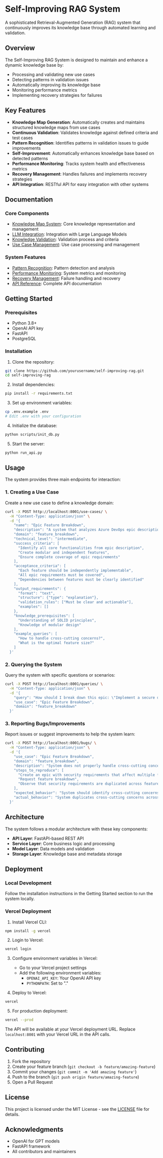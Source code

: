 # Self-Improving RAG System

A sophisticated Retrieval-Augmented Generation (RAG) system that continuously improves its knowledge base through automated learning and validation.

## Overview

The Self-Improving RAG System is designed to maintain and enhance a dynamic knowledge base by:
- Processing and validating new use cases
- Detecting patterns in validation issues
- Automatically improving its knowledge base
- Monitoring performance metrics
- Implementing recovery strategies for failures

## Key Features

- **Knowledge Map Generation**: Automatically creates and maintains structured knowledge maps from use cases
- **Continuous Validation**: Validates knowledge against defined criteria and test cases
- **Pattern Recognition**: Identifies patterns in validation issues to guide improvements
- **Self-Improvement**: Automatically enhances knowledge base based on detected patterns
- **Performance Monitoring**: Tracks system health and effectiveness metrics
- **Recovery Management**: Handles failures and implements recovery strategies
- **API Integration**: RESTful API for easy integration with other systems

## Documentation

### Core Components
- [Knowledge Map System](docs/knowledge_map_system.md): Core knowledge representation and management
- [LLM Integration](docs/llm_integration.md): Integration with Large Language Models
- [Knowledge Validation](docs/knowledge_validation.md): Validation process and criteria
- [Use Case Management](docs/use_case_management.md): Use case processing and management

### System Features
- [Pattern Recognition](docs/pattern_recognition.md): Pattern detection and analysis
- [Performance Monitoring](docs/performance_monitoring.md): System metrics and monitoring
- [Recovery Management](docs/recovery_management.md): Failure handling and recovery
- [API Reference](docs/api.md): Complete API documentation

## Getting Started

### Prerequisites
- Python 3.8+
- OpenAI API key
- FastAPI
- PostgreSQL

### Installation

1. Clone the repository:
```bash
git clone https://github.com/yourusername/self-improving-rag.git
cd self-improving-rag
```

2. Install dependencies:
```bash
pip install -r requirements.txt
```

3. Set up environment variables:
```bash
cp .env.example .env
# Edit .env with your configuration
```

4. Initialize the database:
```bash
python scripts/init_db.py
```

5. Start the server:
```bash
python run_api.py
```

## Usage

The system provides three main endpoints for interaction:

### 1. Creating a Use Case

Create a new use case to define a knowledge domain:

```bash
curl -X POST http://localhost:8001/use-cases/ \
  -H "Content-Type: application/json" \
  -d '{
    "name": "Epic Feature Breakdown",
    "description": "A system that analyzes Azure DevOps epic descriptions and breaks them down into modular, well-defined features.",
    "domain": "feature_breakdown",
    "technical_level": "intermediate",
    "success_criteria": [
      "Identify all core functionalities from epic description",
      "Create modular and independent features",
      "Ensure complete coverage of epic requirements"
    ],
    "acceptance_criteria": [
      "Each feature should be independently implementable",
      "All epic requirements must be covered",
      "Dependencies between features must be clearly identified"
    ],
    "output_requirements": {
      "format": "text",
      "structure": {"type": "explanation"},
      "validation_rules": ["Must be clear and actionable"],
      "examples": []
    },
    "knowledge_prerequisites": [
      "Understanding of SOLID principles",
      "Knowledge of modular design"
    ],
    "example_queries": [
      "How to handle cross-cutting concerns?",
      "What is the optimal feature size?"
    ]
  }'
```

### 2. Querying the System

Query the system with specific questions or scenarios:

```bash
curl -X POST http://localhost:8001/queries/ \
  -H "Content-Type: application/json" \
  -d '{
    "query": "How should I break down this epic: \"Implement a secure document management system with version control, access control, and full-text search capabilities\"",
    "use_case": "Epic Feature Breakdown",
    "domain": "feature_breakdown"
  }'
```

### 3. Reporting Bugs/Improvements

Report issues or suggest improvements to help the system learn:

```bash
curl -X POST http://localhost:8001/bugs/ \
  -H "Content-Type: application/json" \
  -d '{
    "use_case": "Epic Feature Breakdown",
    "domain": "feature_breakdown",
    "description": "System does not properly handle cross-cutting concerns in feature breakdown",
    "steps_to_reproduce": [
      "Create an epic with security requirements that affect multiple features",
      "Request feature breakdown",
      "Observe that security requirements are duplicated across features"
    ],
    "expected_behavior": "System should identify cross-cutting concerns and suggest them as separate architectural features or aspects",
    "actual_behavior": "System duplicates cross-cutting concerns across multiple features"
  }'
```

## Architecture

The system follows a modular architecture with these key components:

- **API Layer**: FastAPI-based REST API
- **Service Layer**: Core business logic and processing
- **Model Layer**: Data models and validation
- **Storage Layer**: Knowledge base and metadata storage

## Deployment

### Local Development
Follow the installation instructions in the Getting Started section to run the system locally.

### Vercel Deployment

1. Install Vercel CLI:
```bash
npm install -g vercel
```

2. Login to Vercel:
```bash
vercel login
```

3. Configure environment variables in Vercel:
   - Go to your Vercel project settings
   - Add the following environment variables:
     - `OPENAI_API_KEY`: Your OpenAI API key
     - `PYTHONPATH`: Set to "."

4. Deploy to Vercel:
```bash
vercel
```

5. For production deployment:
```bash
vercel --prod
```

The API will be available at your Vercel deployment URL. Replace `localhost:8001` with your Vercel URL in the API calls.

## Contributing

1. Fork the repository
2. Create your feature branch (`git checkout -b feature/amazing-feature`)
3. Commit your changes (`git commit -m 'Add amazing feature'`)
4. Push to the branch (`git push origin feature/amazing-feature`)
5. Open a Pull Request

## License

This project is licensed under the MIT License - see the [LICENSE](LICENSE) file for details.

## Acknowledgments

- OpenAI for GPT models
- FastAPI framework
- All contributors and maintainers 